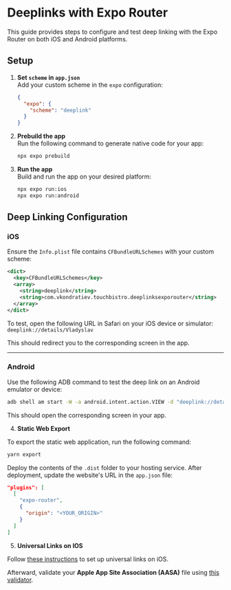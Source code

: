 
# Deeplinks with Expo Router

This guide provides steps to configure and test deep linking with the Expo Router on both iOS and Android platforms.

## Setup

1. **Set `scheme` in `app.json`**  
   Add your custom scheme in the `expo` configuration:
   ```json
   {
     "expo": {
       "scheme": "deeplink"
     }
   }
   ```

2. **Prebuild the app**  
   Run the following command to generate native code for your app:
   ```bash
   npx expo prebuild
   ```

3. **Run the app**  
   Build and run the app on your desired platform:
   ```bash
   npx expo run:ios
   npx expo run:android
   ```

## Deep Linking Configuration

### iOS

Ensure the `Info.plist` file contains `CFBundleURLSchemes` with your custom scheme:

```xml
<dict>
  <key>CFBundleURLSchemes</key>
  <array>
    <string>deeplink</string>
    <string>com.vkondratiev.touchbistro.deeplinksexporouter</string>
  </array>
</dict>
```

To test, open the following URL in Safari on your iOS device or simulator:  
`deeplink://details/Vladyslav`

This should redirect you to the corresponding screen in the app.

---

### Android

Use the following ADB command to test the deep link on an Android emulator or device:

```bash
adb shell am start -W -a android.intent.action.VIEW -d "deeplink://details/Vladyslav"
```

This should open the corresponding screen in your app.

4. **Static Web Export**

To export the static web application, run the following command:  
```bash
yarn export
```

Deploy the contents of the `.dist` folder to your hosting service. After deployment, update the website's URL in the `app.json` file:

```json
"plugins": [
  [
    "expo-router",
    {
      "origin": "<YOUR_ORIGIN>"
    }
  ]
]
```

5. **Universal Links on IOS**

Follow [these instructions](https://docs.expo.dev/linking/ios-universal-links/) to set up universal links on iOS.
 
Afterward, validate your **Apple App Site Association (AASA)** file using [this validator](https://branch.io/resources/aasa-validator/).
